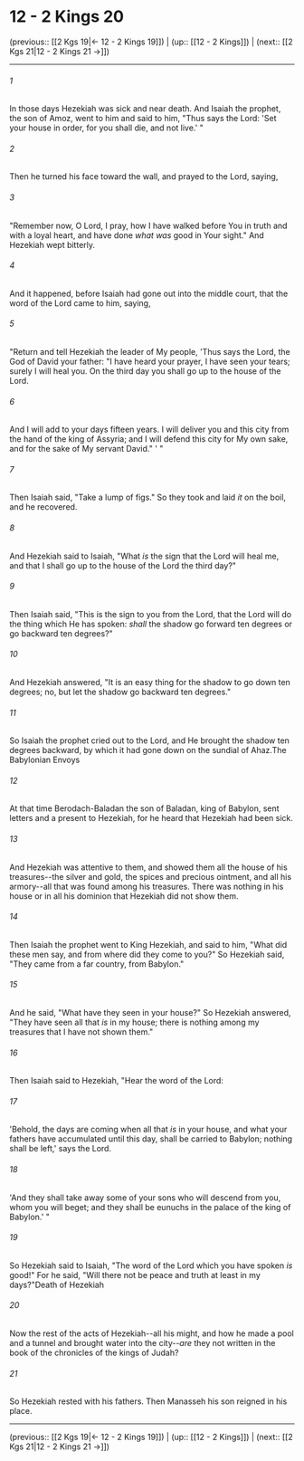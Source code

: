 # 12 - 2 Kings 20

(previous:: [[2 Kgs 19|← 12 - 2 Kings 19]]) | (up:: [[12 - 2 Kings]]) | (next:: [[2 Kgs 21|12 - 2 Kings 21 →]])

***


###### 1 
In those days Hezekiah was sick and near death. And Isaiah the prophet, the son of Amoz, went to him and said to him, "Thus says the Lord: 'Set your house in order, for you shall die, and not live.' " 

###### 2 
Then he turned his face toward the wall, and prayed to the Lord, saying, 

###### 3 
"Remember now, O Lord, I pray, how I have walked before You in truth and with a loyal heart, and have done _what was_ good in Your sight." And Hezekiah wept bitterly. 

###### 4 
And it happened, before Isaiah had gone out into the middle court, that the word of the Lord came to him, saying, 

###### 5 
"Return and tell Hezekiah the leader of My people, 'Thus says the Lord, the God of David your father: "I have heard your prayer, I have seen your tears; surely I will heal you. On the third day you shall go up to the house of the Lord. 

###### 6 
And I will add to your days fifteen years. I will deliver you and this city from the hand of the king of Assyria; and I will defend this city for My own sake, and for the sake of My servant David." ' " 

###### 7 
Then Isaiah said, "Take a lump of figs." So they took and laid _it_ on the boil, and he recovered. 

###### 8 
And Hezekiah said to Isaiah, "What _is_ the sign that the Lord will heal me, and that I shall go up to the house of the Lord the third day?" 

###### 9 
Then Isaiah said, "This is the sign to you from the Lord, that the Lord will do the thing which He has spoken: _shall_ the shadow go forward ten degrees or go backward ten degrees?" 

###### 10 
And Hezekiah answered, "It is an easy thing for the shadow to go down ten degrees; no, but let the shadow go backward ten degrees." 

###### 11 
So Isaiah the prophet cried out to the Lord, and He brought the shadow ten degrees backward, by which it had gone down on the sundial of Ahaz.The Babylonian Envoys 

###### 12 
At that time Berodach-Baladan the son of Baladan, king of Babylon, sent letters and a present to Hezekiah, for he heard that Hezekiah had been sick. 

###### 13 
And Hezekiah was attentive to them, and showed them all the house of his treasures--the silver and gold, the spices and precious ointment, and all his armory--all that was found among his treasures. There was nothing in his house or in all his dominion that Hezekiah did not show them. 

###### 14 
Then Isaiah the prophet went to King Hezekiah, and said to him, "What did these men say, and from where did they come to you?" So Hezekiah said, "They came from a far country, from Babylon." 

###### 15 
And he said, "What have they seen in your house?" So Hezekiah answered, "They have seen all that _is_ in my house; there is nothing among my treasures that I have not shown them." 

###### 16 
Then Isaiah said to Hezekiah, "Hear the word of the Lord: 

###### 17 
'Behold, the days are coming when all that _is_ in your house, and what your fathers have accumulated until this day, shall be carried to Babylon; nothing shall be left,' says the Lord. 

###### 18 
'And they shall take away some of your sons who will descend from you, whom you will beget; and they shall be eunuchs in the palace of the king of Babylon.' " 

###### 19 
So Hezekiah said to Isaiah, "The word of the Lord which you have spoken _is_ good!" For he said, "Will there not be peace and truth at least in my days?"Death of Hezekiah 

###### 20 
Now the rest of the acts of Hezekiah--all his might, and how he made a pool and a tunnel and brought water into the city--_are_ they not written in the book of the chronicles of the kings of Judah? 

###### 21 
So Hezekiah rested with his fathers. Then Manasseh his son reigned in his place.

***

(previous:: [[2 Kgs 19|← 12 - 2 Kings 19]]) | (up:: [[12 - 2 Kings]]) | (next:: [[2 Kgs 21|12 - 2 Kings 21 →]])
